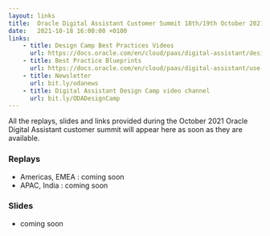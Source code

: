 ```yaml
---
layout: links
title:  Oracle Digital Assistant Customer Summit 18th/19th October 2021
date:   2021-10-18 16:00:00 +0100
links:
    - title: Design Camp Best Practices Videos
      url: https://docs.oracle.com/en/cloud/paas/digital-assistant/design-camp.html
    - title: Best Practice Blueprints
      url: https://docs.oracle.com/en/cloud/paas/digital-assistant/use-chatbot/preparation-and-best-practices.html
    - title: Newsletter 
      url: bit.ly/odanews
    - title: Digital Assistant Design Camp video channel
      url: bit.ly/ODADesignCamp
---
```

All the replays, slides and links provided during the October 2021 Oracle Digital Assistant customer summit will appear here as soon as they are available.

### Replays
* Americas, EMEA : coming soon 
* APAC, India : coming soon

### Slides
* coming soon